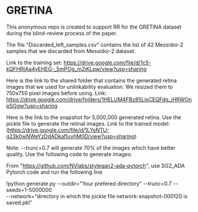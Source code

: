 # GRETINA
This anonymous repo is created to support RR for the GRETINA dataset during the blind-review process of the paper. 


The file "Discarded_left_samples.csv" contains the list of 42 Messidor-2 samples that we discarded from Messidor-2 dataset.

Link to the training set: https://drive.google.com/file/d/1c5-kQFHRtAa4yEHEG-_5mPOg_m2iKLpw/view?usp=sharing

Here is the link to the shared folder that contains the generated retina images that we used for unlinkability evaluation. We resized them to 750x750 pixel images before using. Link: https://drive.google.com/drive/folders/1HELUM4FBz85LisCEQFdg_iHRWOnpSGgw?usp=sharing

Here is the link to the snapshot for 5,000,000 generated retina. Use the pickle file to generate the retinal images. Link to the trained model: (https://drive.google.com/file/d/1LYsNTU-g23k0wNWeYzDdADkafIuyhM0D/view?usp=sharing)

Note: --trunc=0.7 will generate 70% of the images which have better quality.
Use the following code to generate images:

From "https://github.com/NVlabs/stylegan2-ada-pytorch", use SG2_ADA Pytorch code and run the following line

!python generate.py --outdir="Your prefered directory" --trunc=0.7 --seeds=1-5000000 \
    --network="directory in which the pickle file network-snapshot-000120 is saved.pkl"
